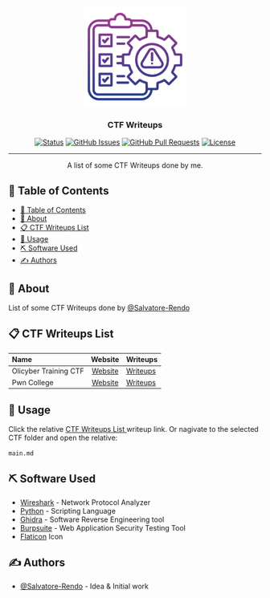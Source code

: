 
<p align="center">
  <a href="" rel="noopener">
 <img width=200px height=200px src="src/logo.png" alt="Project logo"></a>
</p>

<h3 align="center">CTF Writeups </h3>



<div align="center">

[![Status](https://img.shields.io/badge/status-active-success.svg)]()
[![GitHub Issues](https://img.shields.io/github/issues/Salvatore-Rendo/CTFWriteUps.svg)](https://github.com/Salvatore-Rendo/CTFWriteUps/issues)
[![GitHub Pull Requests](https://img.shields.io/github/issues-pr/Salvatore-Rendo/CTFWriteUps.svg)](https://github.com/Salvatore-Rendo/CAL-Cyber-Attacks-List/pulls)
[![License](https://img.shields.io/badge/license-MIT-blue.svg)](/LICENSE)

</div>

---

<p align="center"> A list of some CTF Writeups done by me.
    <br> 
</p>

## 📝 Table of Contents

- [📝 Table of Contents](#-table-of-contents)
- [🧐 About ](#-about-)
- [📋 CTF Writeups List ](#-ctf-writeups-list-)
- [🎈 Usage ](#-usage-)
- [⛏️ Software Used ](#️-software-used-)
- [✍️ Authors ](#️-authors-)



## 🧐 About <a name = "about"></a>

List of some CTF Writeups done by [@Salvatore-Rendo](https://github.com/Salvatore-Rendo)

## 📋 CTF Writeups List <a name = "ctf_list"></a>

| Name | Website | Writeups |
| :--- | :---: | :--- |
|Olicyber Training CTF | [Website](https://training.olicyber.it/) | [Writeups](/olicyber-training/main.md) |
|Pwn College | [Website](https://pwn.college/) | [Writeups](/pwn-college/main.md) |

## 🎈 Usage <a name="usage"></a>

Click the relative [CTF Writeups List ](#-ctf-writeups-list-) writeup link.
Or nagivate to the selected CTF folder and open the relative:
```
main.md
```

## ⛏️ Software Used <a name = "software_used"></a>

- [Wireshark](https://www.wireshark.org/) - Network Protocol Analyzer
- [Python](https://www.python.org/) - Scripting Language
- [Ghidra](https://ghidra-sre.org/) - Software Reverse Engineering tool
- [Burpsuite](https://portswigger.net/burp) - Web Application Security Testing Tool
- [Flaticon](https://www.flaticon.com/) Icon


## ✍️ Authors <a name = "authors"></a>

- [@Salvatore-Rendo](https://github.com/Salvatore-Rendo) - Idea & Initial work


